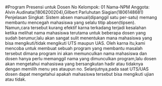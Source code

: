 #Program Presensi untuk Dosen
No Kelompok: 01
Nama-NPM Anggota: Alvin Audinata(1806200204),Gilbert Parluhutan Siagian(1806148681)
Penjelasan Singkat: Sistem absen manual(dipanggil satu per-satu) memang membantu mencegah  mahasiswa yang selalu titip absen(tipsen). Namun,cara tersebut kurang efektif karna terkadang terjadi kesalahan ketika melihat nama mahasiswa terutama untuk beberapa dosen yang sudah berumur,lalu akan sangat sulit menentukan mana mahasiswa yang bisa mengikuti/tidak mengikuti UTS maupun UAS. Oleh karna itu,kami mencoba untuk membuat sebuah program yang membantu masalah tersebut dimana program ini akan memunculkan nama mahasiswa dan dosen hanya perlu memanggil nama yang dimunculkan program,lalu dosen akan mengetahui mahasiswa yang bersangkutan hadir atau tidaknya dengan memilih menu yes ataupun no. Selanjutnya,pada saat UTS/UAS dosen dapat mengetahui apakah mahasiswa tersebut bisa mengikuti ujian atau tidak.
